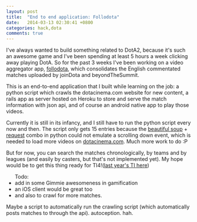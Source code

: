 ```yaml
---
layout: post
title:  "End to end application: Follodota"
date:   2014-03-13 02:30:41 +0800
categories: hack,dota
comments: true
---
```

I've always wanted to build something related to DotA2, because it's such an awesome game and I've been spending at least 5 hours a week clicking away playing DotA. So for the past 3 weeks I've been working on a video aggregator app, [follodota](https://play.google.com/store/apps/details?id=com.follodota&hl=en), which consolidates the English commentated matches uploaded by joinDota and beyondTheSummit.

This is an end-to-end application that I built while learning on the job: a python script which crawls the dotacinema.com website for new content, a rails app as server hosted on Heroku to store and serve the match information with json api, and of course an android native app to play those videos.

Currently it is still in its infancy, and I still have to run the python script every now and then. The script only gets 15 entries because the [beautiful soup](http://www.crummy.com/software/BeautifulSoup/bs4/doc/) + [request](http://docs.python-requests.org/en/latest/) combo in python could not emulate a scrolling down event, which is needed to load more videos on [dotacinema.com](www.dotacinema.com/vod). Much more work to do :P

But for now, you can search the matches chronologically, by teams and by leagues (and easily by casters, but that's not implemented yet). My hope would be to get this thing ready for TI4!([last year's TI here](http://www.dota2.com/international/home/overview/))

<ul class="todo">Todo:
<li class="todoitem">add in some Gimmie awesomeness in gamification</li>
<li class="todoitem">an iOS client would be great too </li>
<li class="todoitem">and also to crawl for more matches. </li>
</ul>

Maybe a script to automatically run the crawling script (which automatically posts matches to through the api). autoception. hah.

